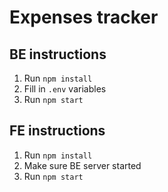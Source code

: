 # Expenses tracker

## BE instructions
1) Run `npm install`
2) Fill in `.env` variables
3) Run `npm start`

## FE instructions
1) Run `npm install`
2) Make sure BE server started
3) Run `npm start`